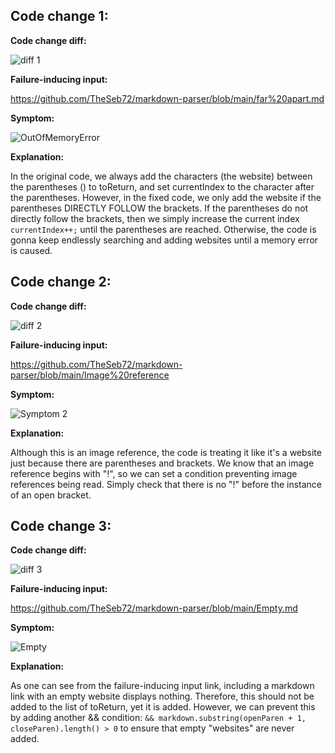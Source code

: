 ## Code change 1:

**Code change diff:**

![diff 1](https://user-images.githubusercontent.com/90715607/164960400-4367a775-5e8f-4909-9a6c-48b4eb565db8.PNG)

**Failure-inducing input:**

https://github.com/TheSeb72/markdown-parser/blob/main/far%20apart.md

**Symptom:**

![OutOfMemoryError](https://user-images.githubusercontent.com/90715607/164957021-ec8d6fb6-a2c4-4034-9f63-0c4f362637f3.PNG)

**Explanation:**

In the original code, we always add the characters (the website) between the parentheses () to toReturn, and set currentIndex to the character after the parentheses. However, in the fixed code, we only add the website if the parentheses DIRECTLY FOLLOW the brackets. If the parentheses do not directly follow the brackets, then we simply increase the current index ```currentIndex++;``` until the parentheses are reached. Otherwise, the code is gonna keep endlessly searching and adding websites until a memory error is caused.

## Code change 2:

**Code change diff:**

![diff 2](https://user-images.githubusercontent.com/90715607/165000513-d76891b4-e738-4920-87c9-752f06664ad8.PNG)

**Failure-inducing input:**

https://github.com/TheSeb72/markdown-parser/blob/main/Image%20reference

**Symptom:**

![Symptom 2](https://user-images.githubusercontent.com/90715607/165000402-14dbb760-a15d-4250-80f1-2dbf8f3fe3c9.PNG)

**Explanation:**

Although this is an image reference, the code is treating it like it's a website just because there are parentheses and brackets. We know that an image reference begins with "!", so we can set a condition preventing image references being read. Simply check that there is no "!" before the instance of an open bracket.

## Code change 3:

**Code change diff:**

![diff 3](https://user-images.githubusercontent.com/90715607/165013644-2ff502e3-d78a-4802-9a30-779d212cab40.PNG)

**Failure-inducing input:**

https://github.com/TheSeb72/markdown-parser/blob/main/Empty.md

**Symptom:**

![Empty](https://user-images.githubusercontent.com/90715607/165013730-8d3c9ecb-a7e6-4751-9375-129fba82b7ea.PNG)

**Explanation:**

As one can see from the failure-inducing input link, including a markdown link with an empty website displays nothing. Therefore, this should not be added to the list of toReturn, yet it is added. However, we can prevent this by adding another && condition: ```&&
            		markdown.substring(openParen + 1, closeParen).length() > 0``` to ensure that empty "websites" are never added.
